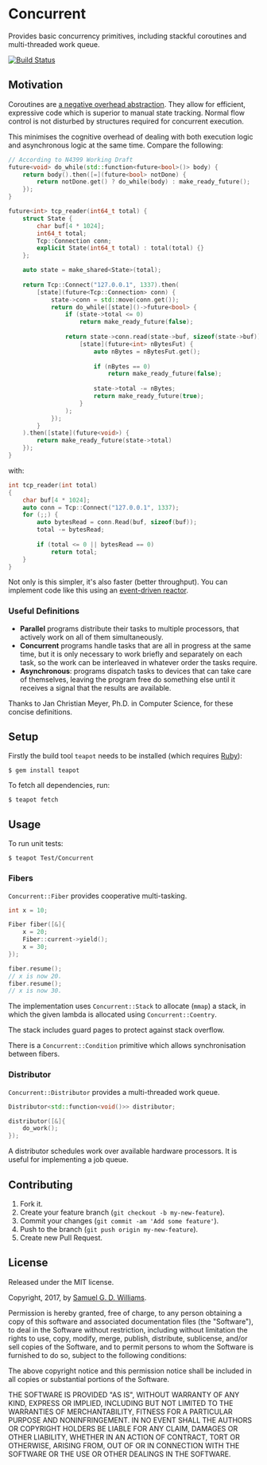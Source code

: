# Concurrent

Provides basic concurrency primitives, including stackful coroutines and multi-threaded work queue.

[![Build Status](https://travis-ci.org/kurocha/concurrent.svg?branch=master)](https://travis-ci.org/kurocha/concurrent)

## Motivation

Coroutines are [a negative overhead abstraction](https://www.youtube.com/watch?v=_fu0gx-xseY). They allow for efficient, expressive code which is superior to manual state tracking. Normal flow control is not disturbed by structures required for concurrent execution.

This minimises the cognitive overhead of dealing with both execution logic and asynchronous logic at the same time. Compare the following:

```c++
// According to N4399 Working Draft
future<void> do_while(std::function<future<bool>()> body) {
	return body().then([=](future<bool> notDone) {
		return notDone.get() ? do_while(body) : make_ready_future();
	});
}

future<int> tcp_reader(int64_t total) {
	struct State {
		char buf[4 * 1024];
		int64_t total;
		Tcp::Connection conn;
		explicit State(int64_t total) : total(total) {}
	};

	auto state = make_shared<State>(total);
	
	return Tcp::Connect("127.0.0.1", 1337).then(
		[state](future<Tcp::Connection> conn) {
			state->conn = std::move(conn.get());
			return do_while([state]()->future<bool> {
				if (state->total <= 0)
					return make_ready_future(false);
				
				return state->conn.read(state->buf, sizeof(state->buf)).then(
					[state](future<int> nBytesFut) {
						auto nBytes = nBytesFut.get();
						
						if (nBytes == 0)
							return make_ready_future(false);
						
						state->total -= nBytes;
						return make_ready_future(true);
					}
				);
			});
		}
	).then([state](future<void>) {
		return make_ready_future(state->total)
	}); 
}
```

with:

```c++
int tcp_reader(int total)
{
	char buf[4 * 1024];
	auto conn = Tcp::Connect("127.0.0.1", 1337);
	for (;;) {
		auto bytesRead = conn.Read(buf, sizeof(buf));
		total -= bytesRead;
		
		if (total <= 0 || bytesRead == 0)
			return total;
	}
}
```

Not only is this simpler, it's also faster (better throughput). You can implement code like this using an [event-driven reactor](https://github.com/kurocha/async).

### Useful Definitions

- **Parallel** programs distribute their tasks to multiple processors, that actively work on all of them simultaneously.
- **Concurrent** programs handle tasks that are all in progress at the same time, but it is only necessary to work briefly and separately on each task, so the work can be interleaved in whatever order the tasks require.
- **Asynchronous**: programs dispatch tasks to devices that can take care of themselves, leaving the program free do something else until it receives a signal that the results are available.

Thanks to Jan Christian Meyer, Ph.D. in Computer Science, for these concise definitions.

## Setup

Firstly the build tool `teapot` needs to be installed (which requires [Ruby][2]):

	$ gem install teapot

To fetch all dependencies, run:

	$ teapot fetch

[2]: http://www.ruby-lang.org/en/downloads/

## Usage

To run unit tests:

	$ teapot Test/Concurrent

### Fibers

`Concurrent::Fiber` provides cooperative multi-tasking.

```c++
int x = 10;

Fiber fiber([&]{
	x = 20;
	Fiber::current->yield();
	x = 30;
});

fiber.resume();
// x is now 20.
fiber.resume();
// x is now 30.
```

The implementation uses `Concurrent::Stack` to allocate (`mmap`) a stack, in which the given lambda is allocated using `Concurrent::Coentry`.

The stack includes guard pages to protect against stack overflow.

There is a `Concurrent::Condition` primitive which allows synchronisation between fibers.

### Distributor

`Concurrent::Distributor` provides a multi-threaded work queue.

```c++
Distributor<std::function<void()>> distributor;

distributor([&]{
	do_work();
});
```

A distributor schedules work over available hardware processors. It is useful for implementing a job queue.

## Contributing

1. Fork it.
2. Create your feature branch (`git checkout -b my-new-feature`).
3. Commit your changes (`git commit -am 'Add some feature'`).
4. Push to the branch (`git push origin my-new-feature`).
5. Create new Pull Request.

## License

Released under the MIT license.

Copyright, 2017, by [Samuel G. D. Williams](http://www.codeotaku.com/samuel-williams).

Permission is hereby granted, free of charge, to any person obtaining a copy
of this software and associated documentation files (the "Software"), to deal
in the Software without restriction, including without limitation the rights
to use, copy, modify, merge, publish, distribute, sublicense, and/or sell
copies of the Software, and to permit persons to whom the Software is
furnished to do so, subject to the following conditions:

The above copyright notice and this permission notice shall be included in
all copies or substantial portions of the Software.

THE SOFTWARE IS PROVIDED "AS IS", WITHOUT WARRANTY OF ANY KIND, EXPRESS OR
IMPLIED, INCLUDING BUT NOT LIMITED TO THE WARRANTIES OF MERCHANTABILITY,
FITNESS FOR A PARTICULAR PURPOSE AND NONINFRINGEMENT. IN NO EVENT SHALL THE
AUTHORS OR COPYRIGHT HOLDERS BE LIABLE FOR ANY CLAIM, DAMAGES OR OTHER
LIABILITY, WHETHER IN AN ACTION OF CONTRACT, TORT OR OTHERWISE, ARISING FROM,
OUT OF OR IN CONNECTION WITH THE SOFTWARE OR THE USE OR OTHER DEALINGS IN
THE SOFTWARE.
